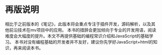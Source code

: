 <!--
 * @Author: your name
 * @Date: 2021-11-18 23:53:11
 * @LastEditTime: 2021-11-18 23:57:28
 * @LastEditors: Please set LastEditors
 * @Description: 打开koroFileHeader查看配置 进行设置: https://github.com/OBKoro1/koro1FileHeader/wiki/%E9%85%8D%E7%BD%AE
 * @FilePath: \sarange-project-code-database\doc\阮中楠\阮中楠的RPGMV开发笔记-第二版\再版前言.md
-->


# 再版说明
相比于之前版本的《笔记》，此版本将会重点专注于插件开发，源码解析，以及其他前沿技术在mv项目中的应用。
本书的措辞会更加倾向于专业的开发用语，阅读难度会大幅度的提升。本文不再提供基础的编程常识介绍和JavaScript的基础学习。
本书对没有编程基础的开发者并不友好，建议你先学好JavaScript+html的知识，再来阅读本书。
